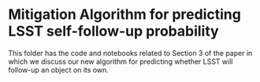 # Mitigation Algorithm for predicting LSST self-follow-up probability
This folder has the code and notebooks related to Section 3 of the paper in which we discuss our new algorithm for predicting whether LSST will follow-up an object on its own.
